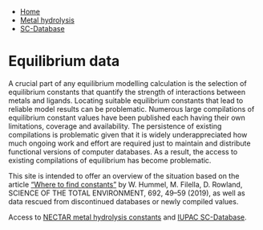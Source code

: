 <ul>
  <li><a class="active" href="/">Home</a></li>
  <li><a href="/cost-nectar.html">Metal hydrolysis</a></li>
  <li><a href="/sc-database.html">SC-Database</a></li>
</ul>

# Equilibrium data

A crucial part of any equilibrium modelling calculation is the selection of equilibrium constants that quantify the strength of interactions between metals and ligands. Locating suitable equilibrium constants that lead to reliable model results can be problematic. Numerous large compilations of equilibrium constant values have been published each having their own limitations, coverage and  availability. The persistence of existing compilations is problematic given that it is widely underappreciated how much ongoing work and effort are required just to maintain and distribute functional versions of computer databases. As a result, the access to existing compilations of equilibrium has become problematic.

This site is intended to offer an overview of the situation based on the article <a href="(http://dx.doi.org/10.1016/j.scitotenv.2019.07.161)" target="_blank" rel="noopener">“Where to find constants”</a> by W. Hummel, M. Filella, D. Rowland, SCIENCE OF THE TOTAL ENVIRONMENT, 692, 49–59 (2019), as well as data rescued from discontinued databases or newly compiled values.

Access to [NECTAR metal hydrolysis constants](/cost-nectar.html) and [IUPAC SC-Database](/sc-database.md).
